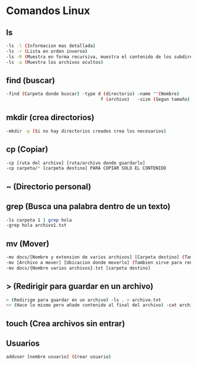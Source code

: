 # Comandos Linux

## ls

```bash
-ls -l (Informacion mas detallada)
-ls -r (Lista en orden inverso)
-ls -R (Muestra en forma recursiva, muestra el contenido de los subdirectorios)
-ls -a (Muestra los archivos ocultos)
```

## find (buscar)

```bash
-find (Carpeta donde buscar) -type d (directorio) -name ""(Nombre)
                                    f (archivo)   -size (Segun tamaño)
```

## mkdir (crea directorios)

```bash
-mkdir -p (Si no hay directorios creados crea los necesarios)
```

## cp (Copiar)

```bash
-cp [ruta del archivo] [ruta/archivo donde guardarlo]
-cp carpeta/* [carpeta destino] PARA COPIAR SOLO EL CONTENIDO
```

## ~ (Directorio personal)

## grep (Busca una palabra dentro de un texto)

```bash
-ls carpeta 1 | grep hola
-grep hola archivo1.txt
```

## mv (Mover)

```bash
-mv docs/[Nombre y extension de varios archivos] [Carpeta destino] (Tambien sirve para cp y rm)
-mv [Archivo a mover] [Ubicacion donde moverlo] (Tambien sirve para renombrarlo)
-mv docs/{Nombre varios archivos}.txt [carpeta destino]
```

## > (Redirigir para guardar en un archivo)

```bash
> (Redirige para guardar en un archivo) -ls . > archivo.txt
>> (Hace lo mismo pero añade contenido al final del archivo) -cat archivo1.txt archivo1.txt >> archivo.txt
```

## touch (Crea archivos sin entrar)

## Usuarios

```bash
adduser [nombre usuario] (Crear usuario)
```
